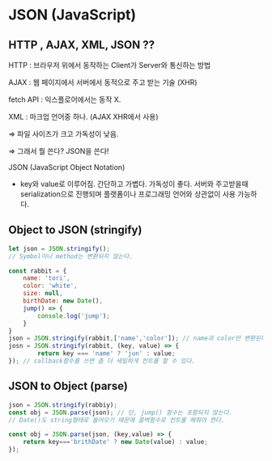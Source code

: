 # JSON (JavaScript)

## HTTP , AJAX, XML, JSON ??
HTTP : 브라우저 위에서 동작하는 Client가 Server와 통신하는 방법

AJAX : 웹 페이지에서 서버에서 동적으로 주고 받는 기술 (XHR)

fetch API : 익스플로어에서는 동작 X.

XML : 마크업 언어중 하나. (AJAX XHR에서 사용) 

⇒ 파일 사이즈가 크고 가독성이 낮음.

⇒ 그래서 뭘 쓴다? JSON을 쓴다!

JSON (JavaScript Object Notation)

- key와 value로 이루어짐. 간단하고 가볍다. 가독성이 좋다. 서버와 주고받을때 serialization으로 진행되며 플랫폼이나 프로그래밍 언어와 상관없이 사용 가능하다.

## Object to JSON (stringify)

```jsx
let json = JSON.stringify();
// Symbol이나 method는 변환되지 않는다.

const rabbit = {
	name: 'tori',
	color: 'white',
	size: null,
	birthDate: new Date(),
	jump() => {
		console.log('jump');
	}
}
json = JSON.stringify(rabbit,['name','color']); // name과 color만 변환된다.
josn = JSON.stringify(rabbit, (key, value) => {
		return key === 'name' ? 'jun' : value;
}); // callback함수를 쓰면 좀 더 세밀하게 컨트롤 할 수 있다.
```

 

## JSON to Object (parse)

```jsx
json = JSON.stringify(rabbiy);
const obj = JSON.parse(json); // 단, jump() 함수는 포함되지 않는다.
// Date()도 string형태로 들어오기 때문에 콜백함수로 컨트롤 해줘야 한다.

const obj = JSON.parse(json, (key,value) => {
	return key==='brithDate' ? new Date(value) : value;
});

```
